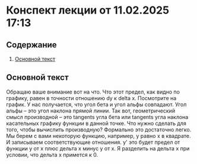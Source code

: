# Конспект лекции от 11.02.2025 17:13

## Содержание
1. [Основной текст](#основной-текст)

## Основной текст

 Обращаю ваше внимание вот на что. Что этот предел, как видно по графику, равен в точности отношению dy к delta x. Посмотрите на график. У нас получается, что угол бета и угол альфы совпадают. Угол альфы – это угол наклона прямой линии. Так вот, геометрический смысл производной – это tangents угла бета или tangents угла наклона касательных графику функции в данной точке. Что нужно сделать для того, чтобы вычислить производную? Формально это достаточно легко. Мы берем с вами некоторую функцию, например, у равно х в квадрате. И записываем соответствующие отношения. у' это будет предел от функции у от х плюс дельта х минус у от х. Я разделить на дельта х при условии, что дельта х примется к 0.
